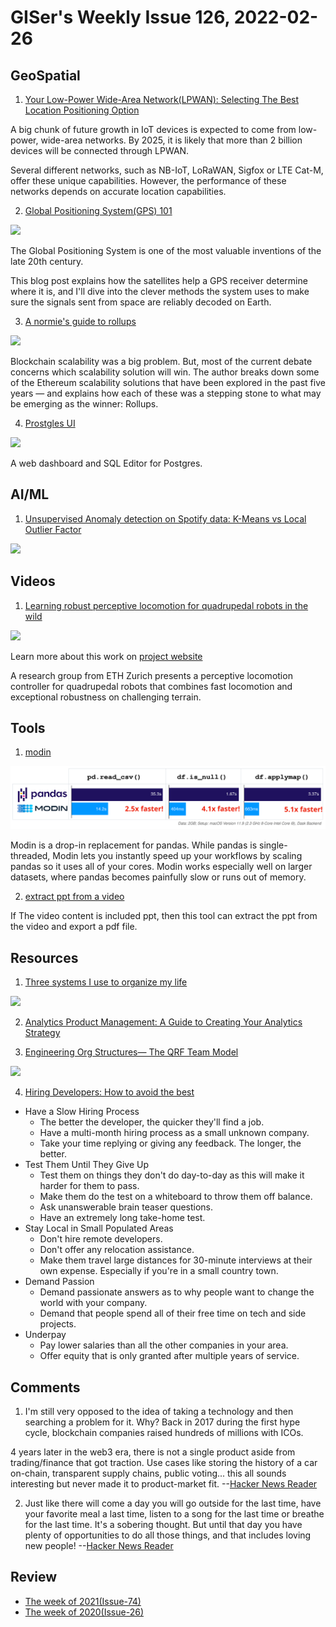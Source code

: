# GISer's Weekly Issue 126, 2022-02-26

## GeoSpatial

1. [Your Low-Power Wide-Area Network(LPWAN): Selecting The Best Location Positioning Option](https://www.iotforall.com/lpwan-location-choosing-the-best-option-for-your-use-case)

A big chunk of future growth in IoT devices is expected to come from low-power, wide-area networks. By 2025, it is likely that more than 2 billion devices will be connected through LPWAN.

Several different networks, such as NB-IoT, LoRaWAN, Sigfox or LTE Cat-M, offer these unique capabilities. However, the performance of these networks depends on accurate location capabilities.

2. [Global Positioning System(GPS) 101](https://ciechanow.ski/gps/)

![](https://camo.githubusercontent.com/88b0f7feb0a7f54bd9a0394a5ebecb9d940b483bc3c8790dab627369a2d707f3/68747470733a2f2f63646e2e6265656b6b612e636f6d2f626c6f67696d672f61737365742f3230323230312f6267323032323031313930352e77656270)

The Global Positioning System is one of the most valuable inventions of the late 20th century.

This blog post explains how the satellites help a GPS receiver determine where it is, and I'll dive into the clever methods the system uses to make sure the signals sent from space are reliably decoded on Earth.

3. [A normie's guide to rollups](https://www.preethikasireddy.com/post/a-normies-guide-to-rollups)

![](https://uploads-ssl.webflow.com/5ddd80927946cdaa0e71d607/620a5ad0ce038797b773a6d4_Screen%20Shot%202022-02-14%20at%208.35.54%20AM.png)

Blockchain scalability was a big problem. But, most of the current debate concerns which scalability solution will win. The author breaks down some of the Ethereum scalability solutions that have been explored in the past five years — and explains how each of these was a stepping stone to what may be emerging as the winner: Rollups.

4. [Prostgles UI](https://github.com/prostgles/ui)

![](https://camo.githubusercontent.com/88edf622037b0ceef079e2b195b2164a5c2c748b7ed220bcf3339e473762be9b/68747470733a2f2f70726f7374676c65732e636f6d2f75692d766964732f73637265656e73686f74322e706e67)

A web dashboard and SQL Editor for Postgres.

## AI/ML

1. [Unsupervised Anomaly detection on Spotify data: K-Means vs Local Outlier Factor](https://towardsdatascience.com/unsupervised-anomaly-detection-on-spotify-data-k-means-vs-local-outlier-factor-f96ae783d7a7)

![](https://miro.medium.com/max/700/1*ej6tfhZeqzsCX2Nt8oKcyw.png)

## Videos

1. [Learning robust perceptive locomotion for quadrupedal robots in the wild](https://www.youtube.com/watch?v=zXbb6KQ0xV8&t=4s)

![](https://imagepphcloud.thepaper.cn/pph/image/175/823/147.gif)

Learn more about this work on [project website](https://leggedrobotics.github.io/rl-perceptiveloco/)

A research group from ETH Zurich presents a perceptive locomotion controller for quadrupedal robots that combines fast locomotion and exceptional robustness on challenging terrain.

## Tools

1. [modin](https://github.com/modin-project/modin)

![](https://github.com/modin-project/modin/raw/master/docs/img/Modin_Speedup.svg)

Modin is a drop-in replacement for pandas. While pandas is single-threaded, Modin lets you instantly speed up your workflows by scaling pandas so it uses all of your cores. Modin works especially well on larger datasets, where pandas becomes painfully slow or runs out of memory.

2. [extract ppt from a video](https://github.com/wudududu/extract-video-ppt)

If The video content is included ppt, then this tool can extract the ppt from the video and export a pdf file.

## Resources

1. [Three systems I use to organize my life](https://medium.com/@joashxu/three-systems-i-use-to-organize-my-life-b3180a303d96)

![](https://miro.medium.com/max/1400/0*X3822aQupYkC0oHN)

2. [Analytics Product Management: A Guide to Creating Your Analytics Strategy](https://towardsdatascience.com/analytics-product-management-a-guide-on-creating-your-analytics-strategy-fc52f3799f63)

3. [Engineering Org Structures— The QRF Team Model](https://betterprogramming.pub/engineering-org-structures-the-qrf-team-model-7b92031db33c)

![](https://miro.medium.com/max/1400/1*_jspZJF2u-dOy3gevAPXCw.png)

4. [Hiring Developers: How to avoid the best](https://www.getparthenon.com/blog/how-to-avoid-hiring-the-best-developers/)

- Have a Slow Hiring Process
  - The better the developer, the quicker they'll find a job.
  - Have a multi-month hiring process as a small unknown company.
  - Take your time replying or giving any feedback. The longer, the better.
- Test Them Until They Give Up
  - Test them on things they don't do day-to-day as this will make it harder for them to pass.
  - Make them do the test on a whiteboard to throw them off balance.
  - Ask unanswerable brain teaser questions.
  - Have an extremely long take-home test.
- Stay Local in Small Populated Areas
  - Don't hire remote developers.
  - Don't offer any relocation assistance.
  - Make them travel large distances for 30-minute interviews at their own expense. Especially if you're in a small country town.
- Demand Passion
  - Demand passionate answers as to why people want to change the world with your company.
  - Demand that people spend all of their free time on tech and side projects.
- Underpay
  - Pay lower salaries than all the other companies in your area.
  - Offer equity that is only granted after multiple years of service.

## Comments

1. I'm still very opposed to the idea of taking a technology and then searching a problem for it. Why? Back in 2017 during the first hype cycle, blockchain companies raised hundreds of millions with ICOs.

4 years later in the web3 era, there is not a single product aside from trading/finance that got traction. Use cases like storing the history of a car on-chain, transparent supply chains, public voting... this all sounds interesting but never made it to product-market fit.
--[Hacker News Reader](https://news.ycombinator.com/item?id=29944090)

2. Just like there will come a day you will go outside for the last time, have your favorite meal a last time, listen to a song for the last time or breathe for the last time. It's a sobering thought. But until that day you have plenty of opportunities to do all those things, and that includes loving new people!
   --[Hacker News Reader](https://news.ycombinator.com/item?id=29682963)

## Review

- [The week of 2021(Issue-74)](https://github.com/lkcozy/weekly/blob/master/docs/2021/issue-74.md)
- [The week of 2020(Issue-26)](https://github.com/lkcozy/weekly/blob/master/docs/2020/issue-26.md)
